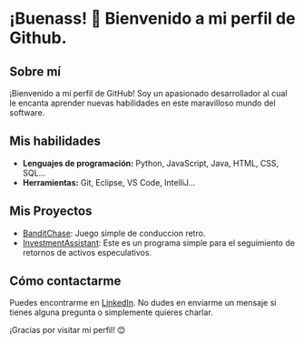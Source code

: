 # ¡Buenass! 👋 Bienvenido a mi perfil de Github.

## Sobre mí

¡Bienvenido a mi perfil de GitHub! Soy un apasionado desarrollador al cual le encanta aprender nuevas habilidades en este maravilloso mundo del software.

## Mis habilidades

- **Lenguajes de programación:** Python, JavaScript, Java, HTML, CSS, SQL...
- **Herramientas:** Git, Eclipse, VS Code, IntelliJ...

## Mis Proyectos

- [BanditChase](github.com/franciscojavierayala/BanditChase): Juego simple de conduccion retro.
- [InvestmentAssistant](github.com/franciscojavierayala/InvestmentAssistant): Este es un programa simple para el seguimiento de retornos de activos especulativos.

## Cómo contactarme
Puedes encontrarme en [LinkedIn](linkedin.com/in/francisco-javier-ayala-parejo/). No dudes en enviarme un mensaje si tienes alguna pregunta o simplemente quieres charlar.

¡Gracias por visitar mi perfil! 😊

